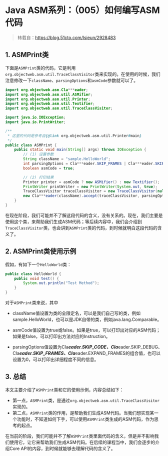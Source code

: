 # Java ASM系列：（005）如何编写ASM代码

> 转载自：https://blog.51cto.com/lsieun/2928483

## 1. ASMPrint类

下面是`ASMPrint`类的代码，它是利用`org.objectweb.asm.util.TraceClassVisitor`类来实现的。在使用的时候，我们注意修改一下`className`、`parsingOptions`和`asmCode`参数就可以了。

````java
import org.objectweb.asm.Cla***eader;
import org.objectweb.asm.util.ASMifier;
import org.objectweb.asm.util.Printer;
import org.objectweb.asm.util.Textifier;
import org.objectweb.asm.util.TraceClassVisitor;

import java.io.IOException;
import java.io.PrintWriter;

/**
 * 这里的代码是参考自{@link org.objectweb.asm.util.Printer#main}
 */
public class ASMPrint {
    public static void main(String[] args) throws IOException {
        // (1) 设置参数
        String className = "sample.HelloWorld";
        int parsingOptions = Cla***eader.SKIP_FRAMES | Cla***eader.SKIP_DEBUG;
        boolean asmCode = true;

        // (2) 打印结果
        Printer printer = asmCode ? new ASMifier() : new Textifier();
        PrintWriter printWriter = new PrintWriter(System.out, true);
        TraceClassVisitor traceClassVisitor = new TraceClassVisitor(null, printer, printWriter);
        new Cla***eader(className).accept(traceClassVisitor, parsingOptions);
    }
}

````

在现在阶段，我们可能并不了解这段代码的含义，没有关系的。现在，我们主要是使用这个类，来帮助我们生成ASM代码；等后续内容中，我们会介绍到`TraceClassVisitor`类，也会讲到`ASMPrint`类的代码，到时候就明白这段代码的含义了。

## 2. ASMPrint类使用示例

假如，有如下一个`HelloWorld`类：

````java
public class HelloWorld {
    public void test() {
        System.out.println("Test Method");
    }
}
````

对于`ASMPrint`类来说，其中

* className值设置为类的全限定名，可以是我们自己写的类，例如sample.HelloWorld，也可以是JDK自带的类，例如java.lang.Comparable。
* asmCode值设置为true或false。如果是true，可以打印出对应的ASM代码；如果是false，可以打印出方法对应的Instruction。

* parsingOptions值设置为Cla***eader.SKIP_CODE、Cla***eader.SKIP_DEBUG、Cla***eader.SKIP_FRAMES、Cla***eader.EXPAND_FRAMES的组合值，也可以设置为0，可以打印出详细程度不同的信息。

## 3. 总结

本文主要介绍了`ASMPrint`类和它的使用示例，内容总结如下：

- 第一点，`ASMPrint`类，是通过`org.objectweb.asm.util.TraceClassVisitor`实现的。
- 第二点，`ASMPrint`类的作用，是帮助我们生成ASM代码。当我们想实现某一个功能时，不知道如何下手，可以使用`ASMPrint`类生成的ASM代码，作为思考的起点。

在当前的阶段，我们可能并不了解`ASMPrint`类里面代码的含义，但是并不影响我们使用它，让它来帮助我们生成ASM代码。在后续的课程当中，我们会逐步的介绍Core API的内容，到时候就能够去理解代码的含义了。
